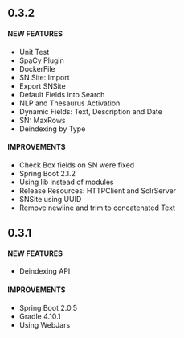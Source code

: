 ## 0.3.2

#### NEW FEATURES
* Unit Test
* SpaCy Plugin
* DockerFile
* SN Site: Import
* Export SNSite
* Default Fields into Search
* NLP and Thesaurus Activation
* Dynamic Fields: Text, Description and Date
* SN: MaxRows
* Deindexing by Type

#### IMPROVEMENTS
* Check Box fields on SN were fixed
* Spring Boot 2.1.2
* Using lib instead of modules
* Release Resources: HTTPClient and SolrServer
* SNSite using UUID
* Remove newline and trim to concatenated Text

## 0.3.1

#### NEW FEATURES
* Deindexing API

#### IMPROVEMENTS
* Spring Boot 2.0.5
* Gradle 4.10.1
* Using WebJars
